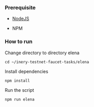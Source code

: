 ### Prerequisite

- [NodeJS](https://nodejs.org/en/)

- NPM

### How to run

Change directory to directory elena

```shell
cd ~/inery-testnet-faucet-tasks/elena
```

Install dependencies

```shell
npm install
```

Run the script

```
npm run elena
```

